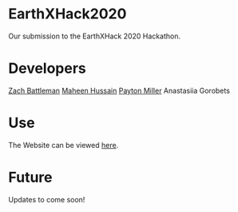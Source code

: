 # EarthXHack2020

Our submission to the EarthXHack 2020 Hackathon.

# Developers
[Zach Battleman](https://github.com/BlackCoffee77)
[Maheen Hussain](https://github.com/VariableV)
[Payton Miller](https://github.com/naivros)
Anastasiia Gorobets

# Use
The Website can be viewed [here](https://ecolink.herokuapp.com/).

# Future
Updates to come soon!
